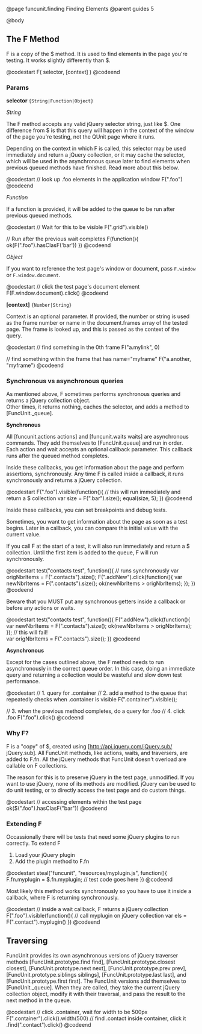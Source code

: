 @page funcunit.finding Finding Elements
@parent guides 5

@body
## The F Method

F is a copy of the $ method.  It is used to find elements in the page you're testing.  It works 
slightly differently than $.

@codestart
F( selector, [context] )
@codeend

### Params

__selector__ <code>{String|Function|Object}</code>

_String_

The F method accepts any valid jQuery selector string, just like $.  One difference from $ is that this 
query will happen in the context of the window of the page you're testing, not the QUnit page where it runs.

Depending on the context in which F is called, this selector may be used immediately and return a jQuery 
collection, or it may cache the selector, which will be used in the asynchronous queue later to find elements 
when previous queued methods have finished.  Read more about this below.

@codestart
// look up .foo elements in the application window
F(".foo")
@codeend

_Function_

If a function is provided, it will be added to the queue to be run after previous queued methods.

@codestart
// Wait for this to be visible
F(".grid").visible()

// Run after the previous wait completes
F(function(){
	ok(F(".foo").hasClasF('bar'))
})
@codeend

_Object_

If you want to reference the test page's window or document, pass <code>F.window</code> 
or <code>F.window.document</code>.

@codestart
// click the test page's document element
F(F.window.document).click()
@codeend

__[context]__ <code>{Number|String}</code>

Context is an optional parameter.  If provided, the number or string is used as the 
frame number or name in the document.frames array of the tested page.  The frame is looked up, 
and this is passed as the context of the query.

@codestart
// find something in the 0th frame
F("a.mylink", 0)

// find something within the frame that has name="myframe"
F("a.another, "myframe")
@codeend

### Synchronous vs asynchronous queries

As mentioned above, F sometimes performs synchronous queries and returns a jQuery collection object.  
Other times, it returns nothing, caches the selector, and adds a method to [FuncUnit._queue].

__Synchronous__

All [funcunit.actions actions] and [funcunit.waits waits] are asynchronous commands.  They add themselves to 
[FuncUnit.queue] and run in order.  Each action and wait accepts an optional callback parameter.  This callback 
runs after the queued method completes.

Inside these callbacks, you get information about the page and perform assertions, synchronously. 
Any time F is called inside a callback, it runs synchronously and returns a jQuery collection.

@codestart
F(".foo").visible(function(){
  // this will run immediately and return a $ collection
  var size = F(".bar").size();
  equal(size, 5);
})
@codeend

Inside these callbacks, you can set breakpoints and debug tests.

Sometimes, you want to get information about the page as soon as a test begins.  Later in a callback, 
you can compare this initial value with the current value.

If you call F at the start of a test, it will also run immediately and return a $ collection. Until the first 
item is added to the queue, F will run synchronously.

@codestart
test("contacts test", function(){
  // runs synchronously
  var origNbrItems = F(".contacts").size();
  F(".addNew").click(function(){
    var newNbrItems = F(".contacts").size();
    ok(newNbrItems > origNbrItems);
  });
})
@codeend

Beware that you MUST put any synchronous getters inside a callback or before any actions or waits.

@codestart
test("contacts test", function(){
  F(".addNew").click(function(){
    var newNbrItems = F(".contacts").size();
    ok(newNbrItems > origNbrItems);
  });
  // this will fail!  
  var origNbrItems = F(".contacts").size();
})
@codeend

__Asynchronous__

Except for the cases outlined above, the F method needs to run asynchronously in the correct queue order. In this case, doing an 
immediate query and returning a collection would be wasteful and slow down test performance.

@codestart
// 1. query for .container
// 2. add a method to the queue that repeatedly checks when .container is visible
F(".container").visible();

// 3. when the previous method completes, do a query for .foo
// 4. click .foo
F(".foo").click()
@codeend

### Why F?

F is a "copy" of $, created using [http://api.jquery.com/jQuery.sub/ jQuery.sub].  All FuncUnit methods, 
like actions, waits, and traversers, are added to F.fn.  All the jQuery methods that FuncUnit doesn't 
overload are callable on F collections. 

The reason for this is to preserve jQuery in the test page, unmodified.  If you want to use jQuery, none of 
its methods are modified. jQuery can be used to do unit testing, or to directly access the test page and do 
custom things.

@codestart
// accessing elements within the test page
ok($(".foo").hasClasF("bar"))
@codeend

### Extending F

Occassionally there will be tests that need some jQuery plugins to run correctly.  To extend F 

1. Load your jQuery plugin
1. Add the plugin method to F.fn

@codestart
steal("funcunit", "resources/myplugin.js", function(){
  F.fn.myplugin = $.fn.myplugin;
  // test code goes here
})
@codeend 

Most likely this method works synchronously so you have to use it inside a callback, where F is 
returning synchronously.

@codestart
// inside a wait callback, F returns a jQuery collection
F(".foo").visible(function(){
  // call myplugin on jQuery collection
  var els = F(".contact").myplugin()
})
@codeend

## Traversing

FuncUnit provides its own asynchronous versions of jQuery traverser methods 
[FuncUnit.prototype.find find], [FuncUnit.prototype.closest closest], 
[FuncUnit.prototype.next next], [FuncUnit.prototype.prev prev], 
[FuncUnit.prototype.siblings siblings], [FuncUnit.prototype.last last], 
and [FuncUnit.prototype.first first].  The FuncUnit versions add themselves to 
[FuncUnit._queue].  When they are called, they take the current jQuery collection object, 
modify it with their traversal, and pass the result to the next method in the queue.

@codestart
// click .container, wait for width to be 500px
F(".container").click().width(500)
  // find .contact inside container, click it
  .find(".contact").click()
@codeend
